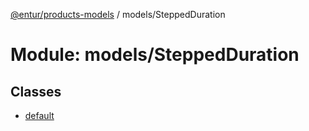 [@entur/products-models](../README.md) / models/SteppedDuration

# Module: models/SteppedDuration

## Classes

- [default](../classes/models_SteppedDuration.default.md)
